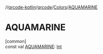 //[qrcode-kotlin](../../../index.md)/[qrcode](../index.md)/[Colors](index.md)/[AQUAMARINE](-a-q-u-a-m-a-r-i-n-e.md)

# AQUAMARINE

[common]\
const val [AQUAMARINE](-a-q-u-a-m-a-r-i-n-e.md): [Int](https://kotlinlang.org/api/latest/jvm/stdlib/kotlin/-int/index.html)
